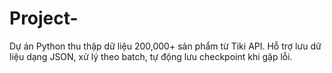 # Project-
Dự án Python thu thập dữ liệu 200,000+ sản phẩm từ Tiki API. Hỗ trợ lưu dữ liệu dạng JSON, xử lý theo batch, tự động lưu checkpoint khi gặp lỗi.
